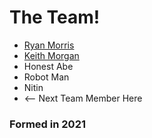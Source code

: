 # The Team!

* [Ryan Morris](./ryan-morris.md)
* [Keith Morgan](./keith-morgan.md)
* Honest Abe
* Robot Man
* Nitin 
* <-- Next Team Member Here

### Formed in 2021
